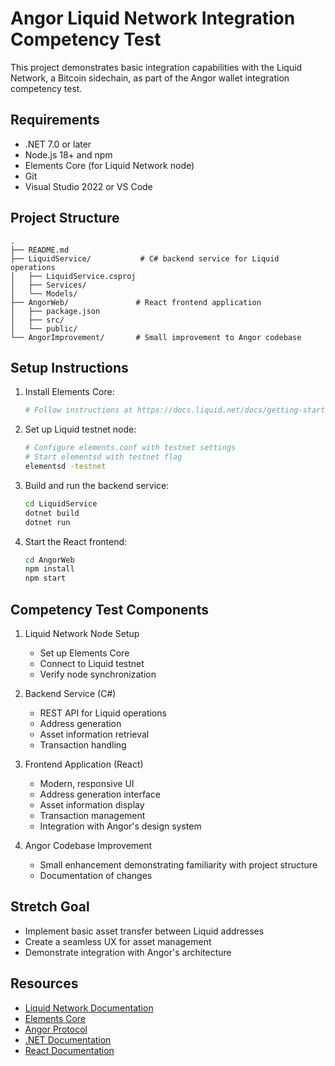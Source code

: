# Angor Liquid Network Integration Competency Test

This project demonstrates basic integration capabilities with the Liquid Network, a Bitcoin sidechain, as part of the Angor wallet integration competency test.

## Requirements

- .NET 7.0 or later
- Node.js 18+ and npm
- Elements Core (for Liquid Network node)
- Git
- Visual Studio 2022 or VS Code

## Project Structure

```
.
├── README.md
├── LiquidService/           # C# backend service for Liquid operations
│   ├── LiquidService.csproj
│   ├── Services/
│   └── Models/
├── AngorWeb/               # React frontend application
│   ├── package.json
│   ├── src/
│   └── public/
└── AngorImprovement/       # Small improvement to Angor codebase
```

## Setup Instructions

1. Install Elements Core:
   ```bash
   # Follow instructions at https://docs.liquid.net/docs/getting-started
   ```

2. Set up Liquid testnet node:
   ```bash
   # Configure elements.conf with testnet settings
   # Start elementsd with testnet flag
   elementsd -testnet
   ```

3. Build and run the backend service:
   ```bash
   cd LiquidService
   dotnet build
   dotnet run
   ```

4. Start the React frontend:
   ```bash
   cd AngorWeb
   npm install
   npm start
   ```

## Competency Test Components

1. Liquid Network Node Setup
   - Set up Elements Core
   - Connect to Liquid testnet
   - Verify node synchronization

2. Backend Service (C#)
   - REST API for Liquid operations
   - Address generation
   - Asset information retrieval
   - Transaction handling

3. Frontend Application (React)
   - Modern, responsive UI
   - Address generation interface
   - Asset information display
   - Transaction management
   - Integration with Angor's design system

4. Angor Codebase Improvement
   - Small enhancement demonstrating familiarity with project structure
   - Documentation of changes

## Stretch Goal
- Implement basic asset transfer between Liquid addresses
- Create a seamless UX for asset management
- Demonstrate integration with Angor's architecture

## Resources
- [Liquid Network Documentation](https://docs.liquid.net/)
- [Elements Core](https://github.com/ElementsProject/elements)
- [Angor Protocol](https://github.com/block-core/bcips/blob/main/bcip-0005.md)
- [.NET Documentation](https://docs.microsoft.com/en-us/dotnet/)
- [React Documentation](https://reactjs.org/docs/getting-started.html) 